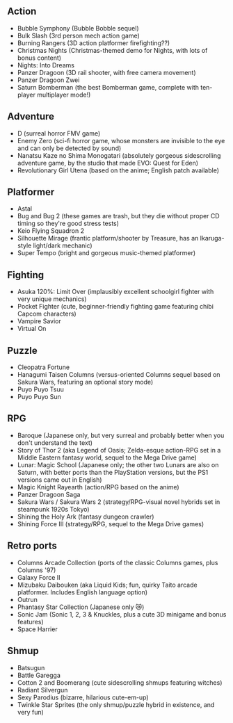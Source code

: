 ## Action

* Bubble Symphony (Bubble Bobble sequel)
* Bulk Slash (3rd person mech action game)
* Burning Rangers (3D action platformer firefighting??)
* Christmas Nights (Christmas-themed demo for Nights, with lots of bonus content)
* Nights: Into Dreams
* Panzer Dragoon (3D rail shooter, with free camera movement)
* Panzer Dragoon Zwei
* Saturn Bomberman (the best Bomberman game, complete with ten-player multiplayer mode!)

## Adventure

* D (surreal horror FMV game)
* Enemy Zero (sci-fi horror game, whose monsters are invisible to the eye and can only be detected by sound)
* Nanatsu Kaze no Shima Monogatari (absolutely gorgeous sidescrolling adventure game, by the studio that made EVO: Quest for Eden)
* Revolutionary Girl Utena (based on the anime; English patch available)

## Platformer

* Astal
* Bug and Bug 2 (these games are trash, but they die without proper CD timing so they're good stress tests)
* Keio Flying Squadron 2
* Silhouette Mirage (frantic platform/shooter by Treasure, has an Ikaruga-style light/dark mechanic)
* Super Tempo (bright and gorgeous music-themed platformer)

## Fighting

* Asuka 120%: Limit Over (implausibly excellent schoolgirl fighter with very unique mechanics)
* Pocket Fighter (cute, beginner-friendly fighting game featuring chibi Capcom characters)
* Vampire Savior
* Virtual On

## Puzzle

* Cleopatra Fortune
* Hanagumi Taisen Columns (versus-oriented Columns sequel based on Sakura Wars, featuring an optional story mode)
* Puyo Puyo Tsuu
* Puyo Puyo Sun

## RPG

* Baroque (Japanese only, but very surreal and probably better when you don't understand the text)
* Story of Thor 2 (aka Legend of Oasis; Zelda-esque action-RPG set in a Middle Eastern fantasy world, sequel to the Mega Drive game)
* Lunar: Magic School (Japanese only; the other two Lunars are also on Saturn, with better ports than the PlayStation versions, but the PS1 versions came out in English)
* Magic Knight Rayearth (action/RPG based on the anime)
* Panzer Dragoon Saga
* Sakura Wars / Sakura Wars 2 (strategy/RPG-visual novel hybrids set in steampunk 1920s Tokyo)
* Shining the Holy Ark (fantasy dungeon crawler)
* Shining Force III (strategy/RPG, sequel to the Mega Drive games)

## Retro ports

* Columns Arcade Collection (ports of the classic Columns games, plus Columns '97)
* Galaxy Force II
* Mizubaku Daibouken (aka Liquid Kids; fun, quirky Taito arcade platformer. Includes English language option)
* Outrun
* Phantasy Star Collection (Japanese only 😿)
* Sonic Jam (Sonic 1, 2, 3 & Knuckles, plus a cute 3D minigame and bonus features)
* Space Harrier

## Shmup

* Batsugun
* Battle Garegga
* Cotton 2 and Boomerang (cute sidescrolling shmups featuring witches)
* Radiant Silvergun
* Sexy Parodius (bizarre, hilarious cute-em-up)
* Twinkle Star Sprites (the only shmup/puzzle hybrid in existence, and very fun)

